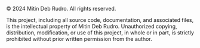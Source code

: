 © 2024 Mitin Deb Rudro. All rights reserved.

This project, including all source code, documentation, and associated files, is the intellectual property of Mitin Deb Rudro. Unauthorized copying, distribution, modification, or use of this project, in whole or in part, is strictly prohibited without prior written permission from the author.
